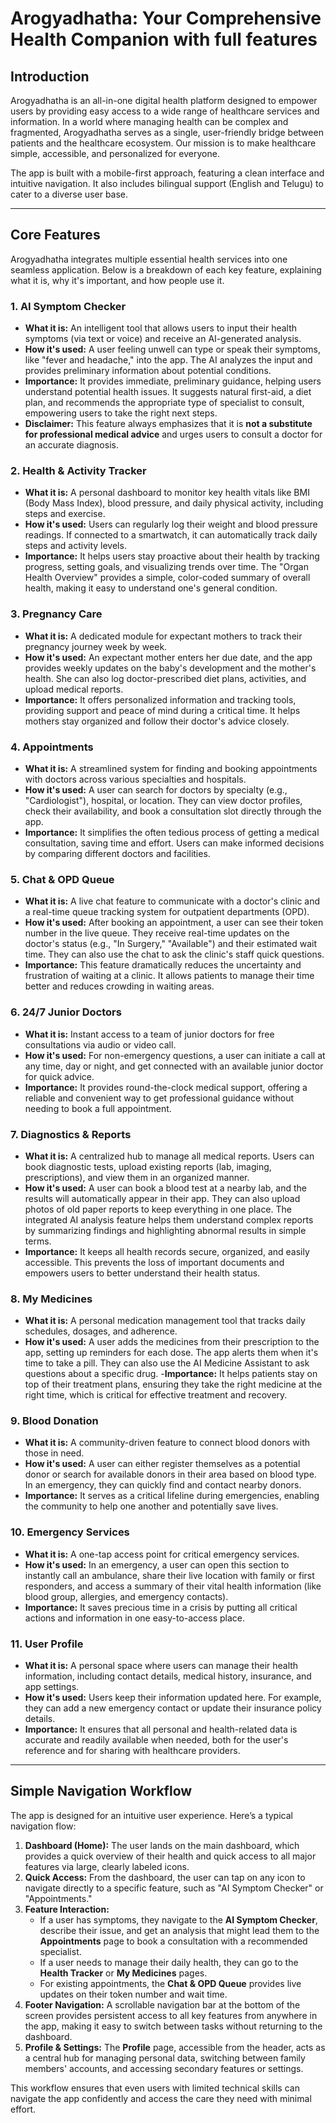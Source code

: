 # Arogyadhatha: Your Comprehensive Health Companion with full features

## Introduction

Arogyadhatha is an all-in-one digital health platform designed to empower users by providing easy access to a wide range of healthcare services and information. In a world where managing health can be complex and fragmented, Arogyadhatha serves as a single, user-friendly bridge between patients and the healthcare ecosystem. Our mission is to make healthcare simple, accessible, and personalized for everyone.

The app is built with a mobile-first approach, featuring a clean interface and intuitive navigation. It also includes bilingual support (English and Telugu) to cater to a diverse user base.

---

## Core Features

Arogyadhatha integrates multiple essential health services into one seamless application. Below is a breakdown of each key feature, explaining what it is, why it's important, and how people use it.

### 1. AI Symptom Checker
- **What it is:** An intelligent tool that allows users to input their health symptoms (via text or voice) and receive an AI-generated analysis.
- **How it's used:** A user feeling unwell can type or speak their symptoms, like "fever and headache," into the app. The AI analyzes the input and provides preliminary information about potential conditions.
- **Importance:** It provides immediate, preliminary guidance, helping users understand potential health issues. It suggests natural first-aid, a diet plan, and recommends the appropriate type of specialist to consult, empowering users to take the right next steps.
- **Disclaimer:** This feature always emphasizes that it is **not a substitute for professional medical advice** and urges users to consult a doctor for an accurate diagnosis.

### 2. Health & Activity Tracker
- **What it is:** A personal dashboard to monitor key health vitals like BMI (Body Mass Index), blood pressure, and daily physical activity, including steps and exercise.
- **How it's used:** Users can regularly log their weight and blood pressure readings. If connected to a smartwatch, it can automatically track daily steps and activity levels.
- **Importance:** It helps users stay proactive about their health by tracking progress, setting goals, and visualizing trends over time. The "Organ Health Overview" provides a simple, color-coded summary of overall health, making it easy to understand one's general condition.

### 3. Pregnancy Care
- **What it is:** A dedicated module for expectant mothers to track their pregnancy journey week by week.
- **How it's used:** An expectant mother enters her due date, and the app provides weekly updates on the baby's development and the mother's health. She can also log doctor-prescribed diet plans, activities, and upload medical reports.
- **Importance:** It offers personalized information and tracking tools, providing support and peace of mind during a critical time. It helps mothers stay organized and follow their doctor's advice closely.

### 4. Appointments
- **What it is:** A streamlined system for finding and booking appointments with doctors across various specialties and hospitals.
- **How it's used:** A user can search for doctors by specialty (e.g., "Cardiologist"), hospital, or location. They can view doctor profiles, check their availability, and book a consultation slot directly through the app.
- **Importance:** It simplifies the often tedious process of getting a medical consultation, saving time and effort. Users can make informed decisions by comparing different doctors and facilities.

### 5. Chat & OPD Queue
- **What it is:** A live chat feature to communicate with a doctor's clinic and a real-time queue tracking system for outpatient departments (OPD).
- **How it's used:** After booking an appointment, a user can see their token number in the live queue. They receive real-time updates on the doctor's status (e.g., "In Surgery," "Available") and their estimated wait time. They can also use the chat to ask the clinic's staff quick questions.
- **Importance:** This feature dramatically reduces the uncertainty and frustration of waiting at a clinic. It allows patients to manage their time better and reduces crowding in waiting areas.

### 6. 24/7 Junior Doctors
- **What it is:** Instant access to a team of junior doctors for free consultations via audio or video call.
- **How it's used:** For non-emergency questions, a user can initiate a call at any time, day or night, and get connected with an available junior doctor for quick advice.
- **Importance:** It provides round-the-clock medical support, offering a reliable and convenient way to get professional guidance without needing to book a full appointment.

### 7. Diagnostics & Reports
- **What it is:** A centralized hub to manage all medical reports. Users can book diagnostic tests, upload existing reports (lab, imaging, prescriptions), and view them in an organized manner.
- **How it's used:** A user can book a blood test at a nearby lab, and the results will automatically appear in their app. They can also upload photos of old paper reports to keep everything in one place. The integrated AI analysis feature helps them understand complex reports by summarizing findings and highlighting abnormal results in simple terms.
- **Importance:** It keeps all health records secure, organized, and easily accessible. This prevents the loss of important documents and empowers users to better understand their health status.

### 8. My Medicines
- **What it is:** A personal medication management tool that tracks daily schedules, dosages, and adherence.
- **How it's used:** A user adds the medicines from their prescription to the app, setting up reminders for each dose. The app alerts them when it's time to take a pill. They can also use the AI Medicine Assistant to ask questions about a specific drug.
-**Importance:** It helps patients stay on top of their treatment plans, ensuring they take the right medicine at the right time, which is critical for effective treatment and recovery.

### 9. Blood Donation
- **What it is:** A community-driven feature to connect blood donors with those in need.
- **How it's used:** A user can either register themselves as a potential donor or search for available donors in their area based on blood type. In an emergency, they can quickly find and contact nearby donors.
- **Importance:** It serves as a critical lifeline during emergencies, enabling the community to help one another and potentially save lives.

### 10. Emergency Services
- **What it is:** A one-tap access point for critical emergency services.
- **How it's used:** In an emergency, a user can open this section to instantly call an ambulance, share their live location with family or first responders, and access a summary of their vital health information (like blood group, allergies, and emergency contacts).
- **Importance:** It saves precious time in a crisis by putting all critical actions and information in one easy-to-access place.

### 11. User Profile
- **What it is:** A personal space where users can manage their health information, including contact details, medical history, insurance, and app settings.
- **How it's used:** Users keep their information updated here. For example, they can add a new emergency contact or update their insurance policy details.
- **Importance:** It ensures that all personal and health-related data is accurate and readily available when needed, both for the user's reference and for sharing with healthcare providers.

---

## Simple Navigation Workflow

The app is designed for an intuitive user experience. Here’s a typical navigation flow:

1.  **Dashboard (Home):** The user lands on the main dashboard, which provides a quick overview of their health and quick access to all major features via large, clearly labeled icons.
2.  **Quick Access:** From the dashboard, the user can tap on any icon to navigate directly to a specific feature, such as "AI Symptom Checker" or "Appointments."
3.  **Feature Interaction:**
    *   If a user has symptoms, they navigate to the **AI Symptom Checker**, describe their issue, and get an analysis that might lead them to the **Appointments** page to book a consultation with a recommended specialist.
    *   If a user needs to manage their daily health, they can go to the **Health Tracker** or **My Medicines** pages.
    *   For existing appointments, the **Chat & OPD Queue** provides live updates on their token number and wait time.
4.  **Footer Navigation:** A scrollable navigation bar at the bottom of the screen provides persistent access to all key features from anywhere in the app, making it easy to switch between tasks without returning to the dashboard.
5.  **Profile & Settings:** The **Profile** page, accessible from the header, acts as a central hub for managing personal data, switching between family members' accounts, and accessing secondary features or settings.

This workflow ensures that even users with limited technical skills can navigate the app confidently and access the care they need with minimal effort.
